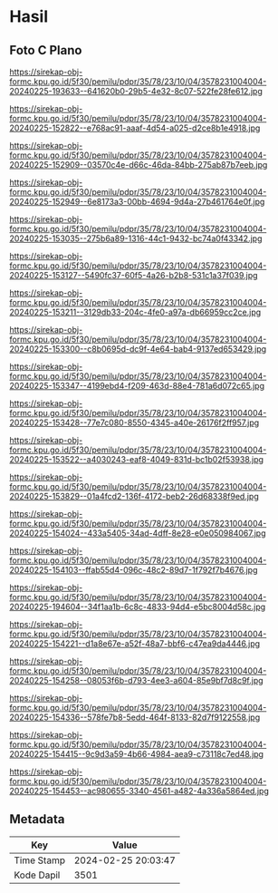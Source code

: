 # Hasil

## Foto C Plano

https://sirekap-obj-formc.kpu.go.id/5f30/pemilu/pdpr/35/78/23/10/04/3578231004004-20240225-193633--641620b0-29b5-4e32-8c07-522fe28fe612.jpg

https://sirekap-obj-formc.kpu.go.id/5f30/pemilu/pdpr/35/78/23/10/04/3578231004004-20240225-152822--e768ac91-aaaf-4d54-a025-d2ce8b1e4918.jpg

https://sirekap-obj-formc.kpu.go.id/5f30/pemilu/pdpr/35/78/23/10/04/3578231004004-20240225-152909--03570c4e-d66c-46da-84bb-275ab87b7eeb.jpg

https://sirekap-obj-formc.kpu.go.id/5f30/pemilu/pdpr/35/78/23/10/04/3578231004004-20240225-152949--6e8173a3-00bb-4694-9d4a-27b461764e0f.jpg

https://sirekap-obj-formc.kpu.go.id/5f30/pemilu/pdpr/35/78/23/10/04/3578231004004-20240225-153035--275b6a89-1316-44c1-9432-bc74a0f43342.jpg

https://sirekap-obj-formc.kpu.go.id/5f30/pemilu/pdpr/35/78/23/10/04/3578231004004-20240225-153127--5490fc37-60f5-4a26-b2b8-531c1a37f039.jpg

https://sirekap-obj-formc.kpu.go.id/5f30/pemilu/pdpr/35/78/23/10/04/3578231004004-20240225-153211--3129db33-204c-4fe0-a97a-db66959cc2ce.jpg

https://sirekap-obj-formc.kpu.go.id/5f30/pemilu/pdpr/35/78/23/10/04/3578231004004-20240225-153300--c8b0695d-dc9f-4e64-bab4-9137ed653429.jpg

https://sirekap-obj-formc.kpu.go.id/5f30/pemilu/pdpr/35/78/23/10/04/3578231004004-20240225-153347--4199ebd4-f209-463d-88e4-781a6d072c65.jpg

https://sirekap-obj-formc.kpu.go.id/5f30/pemilu/pdpr/35/78/23/10/04/3578231004004-20240225-153428--77e7c080-8550-4345-a40e-26176f2ff957.jpg

https://sirekap-obj-formc.kpu.go.id/5f30/pemilu/pdpr/35/78/23/10/04/3578231004004-20240225-153522--a4030243-eaf8-4049-831d-bc1b02f53938.jpg

https://sirekap-obj-formc.kpu.go.id/5f30/pemilu/pdpr/35/78/23/10/04/3578231004004-20240225-153829--01a4fcd2-136f-4172-beb2-26d68338f9ed.jpg

https://sirekap-obj-formc.kpu.go.id/5f30/pemilu/pdpr/35/78/23/10/04/3578231004004-20240225-154024--433a5405-34ad-4dff-8e28-e0e050984067.jpg

https://sirekap-obj-formc.kpu.go.id/5f30/pemilu/pdpr/35/78/23/10/04/3578231004004-20240225-154103--ffab55d4-096c-48c2-89d7-1f792f7b4676.jpg

https://sirekap-obj-formc.kpu.go.id/5f30/pemilu/pdpr/35/78/23/10/04/3578231004004-20240225-194604--34f1aa1b-6c8c-4833-94d4-e5bc8004d58c.jpg

https://sirekap-obj-formc.kpu.go.id/5f30/pemilu/pdpr/35/78/23/10/04/3578231004004-20240225-154221--d1a8e67e-a52f-48a7-bbf6-c47ea9da4446.jpg

https://sirekap-obj-formc.kpu.go.id/5f30/pemilu/pdpr/35/78/23/10/04/3578231004004-20240225-154258--08053f6b-d793-4ee3-a604-85e9bf7d8c9f.jpg

https://sirekap-obj-formc.kpu.go.id/5f30/pemilu/pdpr/35/78/23/10/04/3578231004004-20240225-154336--578fe7b8-5edd-464f-8133-82d7f9122558.jpg

https://sirekap-obj-formc.kpu.go.id/5f30/pemilu/pdpr/35/78/23/10/04/3578231004004-20240225-154415--9c9d3a59-4b66-4984-aea9-c73118c7ed48.jpg

https://sirekap-obj-formc.kpu.go.id/5f30/pemilu/pdpr/35/78/23/10/04/3578231004004-20240225-154453--ac980655-3340-4561-a482-4a336a5864ed.jpg


## Metadata

| Key        | Value               |
| ---------- | ------------------- |
| Time Stamp | 2024-02-25 20:03:47 |
| Kode Dapil | 3501                |



